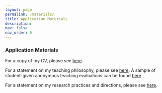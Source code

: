 ```yaml
---
layout: page
permalink: /materials/
title: Application Materials
description:
nav: false
nav_order: 6
---
```



### Application Materials

For a copy of my CV, please see [here](https://kyleyates.github.io/assets/pdf/CV.pdf).

For a statement on my teaching philosophy, please see [here](https://kyleyates.github.io/assets/pdf/yates_teaching_statement.pdf). A sample of student-given anonymous teaching evaluations can be found [here](https://kyleyates.github.io/assets/pdf/yates_teaching_evaluations.pdf).

For a statement on my research practices and directions, please see [here](https://kyleyates.github.io/assets/pdf/yates_research_statement.pdf).

